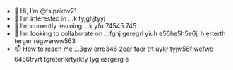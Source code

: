 - 👋 Hi, I’m @tsipakov21
- 👀 I’m interested in ...k tyjghjtyyj
- 🌱 I’m currently learning ...k yfu 74545 745
- 💞️ I’m looking to collaborate on ...fghj geregrl yiuh e56he5h5e6jj h erterth terger regwerww563
- 📫 How to reach me ...3gw erre346 2ear faer trt uykr tyjw56f wefwe 6456tryrt tgreter krtyrkty tyg eargerg e
<!---hxfghrths rt554
tsipakov21/tsipakov21 is a ✨ special ✨ repository because its `README.md` (this file) appears on your GitHub profile.
You can click the Preview link to take a look at your changes.
--->
